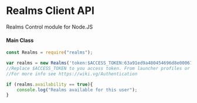 Realms Client API
=====================
Realms Control module for Node.JS


#### Main Class

```js
const Realms = require("realms");

var realms = new Realms('token:$ACCESS_TOKEN:63a91ed9a480454696d8e000678f61e2',"1.14.4","Sirboys");
//Replace $ACCESS_TOKEN to you access token. From launcher profiles or Mojang Auth API.
//For more info see https://wiki.vg/Authentication

if (realms.availability == true){
    console.log("Realms available for this user");
}
```